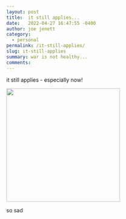 ```yaml
---
layout: post
title:  it still applies...
date:   2022-04-27 16:47:55 -0400
author: joe jenett
category:
  - personal
permalink: /it-still-applies/
slug: it-still-applies
summary: war is not healthy...
comments: 
---
```

it still applies - especially now!

<img src="https://simply.joejenett.com/images/not-healthy.jpg" alt="" width="300" />

so sad

<a href="https://brid.gy/publish/twitter"></a>
<data class="p-bridgy-omit-link" value="false"></data>